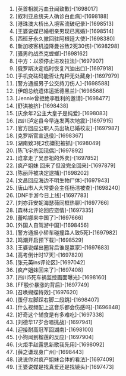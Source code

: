 
1. [英首相就污血丑闻致歉]-[1698017]
1. [叙利亚总统夫人确诊白血病]-[1698188]
1. [港珠澳大桥出入境客流破纪录]-[1698513]
1. [王婆说媒已婚相亲男现已离婚]-[1698514]
1. [西班牙永久撤回驻阿根廷大使]-[1698380]
1. [新加坡客机迫降曼谷致2死30伤]-[1698298]
1. [骚男约战杰克螳螂]-[1698162]
1. [中方：以须停止进攻拉法]-[1697907]
1. [俄罗斯决定临时恢复汽油出口]-[1697918]
1. [手机变砝码能否让鬼秤无处藏身]-[1697979]
1. [警方通报男子公交持刀伤人]-[1698588]
1. [伊朗总统遗体运抵德黑兰]-[1698568]
1. [Jennie曾拒绝李胜利的邀请]-[1698477]
1. [舒淇被挤]-[1698438]
1. [庆余年2公主大皇子是纯爱]-[1698083]
1. [四川泸定县今早连发两次地震]-[1697915]
1. [官方回应公职人员出轨已婚校友]-[1697987]
1. [克罗斯官宣退役]-[1698367]
1. [湖南致3死2伤嫌犯被抓]-[1698049]
1. [陈飞宇杀回现偶]-[1697892]
1. [谁拿走了吴彦祖的外卖]-[1697852]
1. [疯产姐妹 回来了但没完全回来]-[1697879]
1. [陈丽萍被决定逮捕]-[1698202]
1. [文昌回应海边不明生物尸体]-[1697943]
1. [唐山市人大常委会主任杨洁被查]-[1698240]
1. [DNF手游今日上线]-[1697783]
1. [刘亦菲安妮海瑟薇同框热聊]-[1697766]
1. [森林北评论回应恋情]-[1697335]
1. [蕾哈娜来中国了]-[1697666]
1. [外国人自驾游中国]-[1698456]
1. [警方通报小轿车碰撞路人致5死]-[1697982]
1. [鸣潮开启预下载]-[1698529]
1. [王婆说媒出圈背后谁是赢家]-[1697683]
1. [高考倒计时17天]-[1697820]
1. [张元英ins评论区]-[1697042]
1. [疯产姐妹回来了]-[1697408]
1. [四川5死车祸监控画面曝光]-[1698160]
1. [FF股价暴涨的背后]-[1697749]
1. [召唤蝴蝶特效]-[1697620]
1. [蛋仔左脚踩右脚二段跳]-[1698407]
1. [什么视频配上这音乐都会伤感吗]-[1696848]
1. [好奇这个辅食是有多难吃]-[1697338]
1. [刘德华17岁合唱挑战]-[1697941]
1. [迎接耐高冠军回湖南]-[1698100]
1. [小狗闻到榴莲的反应]-[1697904]
1. [火炬手赵露思新歌我先用]-[1698092]
1. [薛之谦现身广州]-[1698443]
1. [说说你对疯产姐妹合体的看法]-[1697409]
1. [王婆说媒是找真爱还是找镜头]-[1697473]